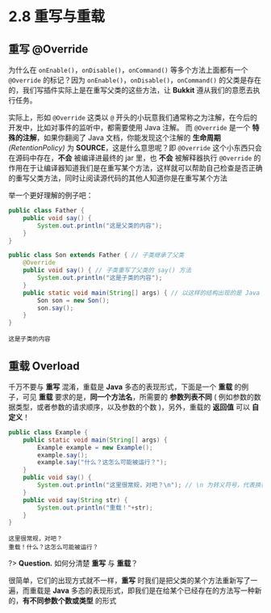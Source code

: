 # 2.8 重写与重载

## 重写 @Override

为什么在 `onEnable()`，`onDisable()`，`onCommand()` 等多个方法上面都有一个 `@Override` 的标记？因为 `onEnable()`，`onDisable()`，`onCommand()` 的父类是存在的，我们写插件实际上是在重写父类的这些方法，让 **Bukkit** 遵从我们的意愿去执行任务。

实际上，形如 `@Override` 这类以 `@` 开头的小玩意我们通常称之为注解，在今后的开发中，比如对事件的监听中，都需要使用 Java 注解。
而 `@Override` 是一个 **特殊的注解**，如果你翻阅了 Java 文档，你能发现这个注解的 **生命周期** *(RetentionPolicy)* 为 **SOURCE**，这是什么意思呢？即 `@Override` 这个小东西只会在源码中存在，**不会** 被编译进最终的 jar 里，也 **不会** 被解释器执行
`@Override` 的作用在于让编译器知道我们是在重写某个方法，这样就可以帮助自己检查是否正确的重写父类方法，同时让阅读源代码的其他人知道你是在重写某个方法

举一个更好理解的例子吧：

```Java
public class Father {
    public void say() {
        System.out.println("这是父类的内容");
    }
}

public class Son extends Father { // 子类继承了父类
    @Override
    public void say() { // 子类重写了父类的 say() 方法
        System.out.println("这是子类的内容");
    }
    public static void main(String[] args) { // 以这样的结构出现的是 Java 程序启动入口，下面是启动将要执行的代码，与 Bukkit 无关
        Son son = new Son();
        son.say();
    }
}
```

```控制台输出
这是子类的内容
```

## 重载 Overload

千万不要与 **重写** 混淆，重载是 **Java** 多态的表现形式，下面是一个 **重载** 的例子，可见 **重载** 要求的是，**同一个方法名**，所需要的 **参数列表不同** ( 例如参数的数据类型，或者参数的请求顺序，以及参数的个数 )，另外，重载的 **返回值** 可以 **自定义**！

```Java
public class Example {
    public static void main(String[] args) {
        Example example = new Example();
        example.say();
        example.say("什么？这怎么可能被运行？"); 
    }
    public void say() {
        System.out.println("这里很常规，对吧？\n"); // \n 为转义符号，代表换行
    }
    public void say(String str) {
        System.out.println("重载！"+str);
    }
}
```
```控制台输出
这里很常规，对吧？
重载！什么？这怎么可能被运行？
```

?> **Question.** 如何分清楚 **重写** 与 **重载**？

很简单，它们的出现方式就不一样，**重写** 时我们是把父类的某个方法重新写了一遍，而重载是 **Java** 多态的表现形式，即我们是在给某个已经存在的方法写一种新的，**有不同参数个数或类型** 的形式
